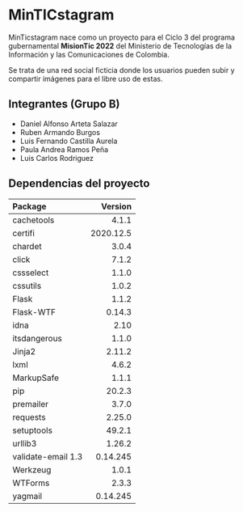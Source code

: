 # MinTICstagram

MinTicstagram nace como un proyecto para el Ciclo 3 del programa gubernamental **MisionTic 2022** del Ministerio de Tecnologías de la Información y las Comunicaciones de Colombia.

Se trata de una red social ficticia donde los usuarios pueden subir y compartir imágenes para el libre uso de estas.

## Integrantes (Grupo B)

- Daniel Alfonso Arteta Salazar
- Ruben Armando Burgos
- Luis Fernando Castilla Aurela
- Paula Andrea Ramos Peña
- Luis Carlos Rodriguez

## Dependencias del proyecto

|     **Package**    |**Version**|
|:-------------------|----------:|
| cachetools         |     4.1.1 |
| certifi            | 2020.12.5 |
| chardet            |     3.0.4 |
| click              |     7.1.2 |
| cssselect          |     1.1.0 |
| cssutils           |     1.0.2 |
| Flask              |     1.1.2 |
| Flask-WTF          |    0.14.3 |
| idna               |      2.10 |
| itsdangerous       |     1.1.0 |
| Jinja2             |    2.11.2 |
| lxml               |     4.6.2 |
| MarkupSafe         |     1.1.1 |
| pip                |    20.2.3 |
| premailer          |     3.7.0 |
| requests           |    2.25.0 |
| setuptools         |    49.2.1 |
| urllib3            |    1.26.2 |
| validate-email 1.3 |  0.14.245 |
| Werkzeug           | 1.0.1     |
| WTForms            | 2.3.3     |
| yagmail            | 0.14.245  |

